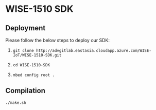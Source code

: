 # WISE-1510 SDK

## Deployment

Please follow the below steps to deploy our SDK:

1. `git clone http://advgitlab.eastasia.cloudapp.azure.com/WISE-IoT/WISE-1510-SDK.git`

1. `cd WISE-1510-SDK`

1. `mbed config root .`

## Compilation

`./make.sh`
